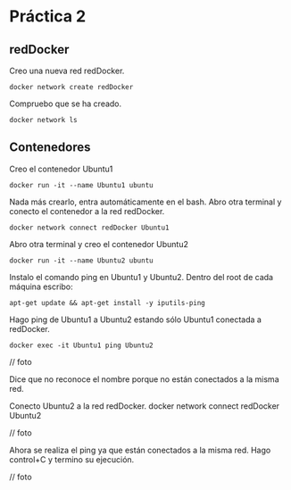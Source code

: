 # Práctica 2

## redDocker

Creo una nueva red redDocker.
```console
docker network create redDocker
```

Compruebo que se ha creado.
```console
docker network ls
```

## Contenedores

Creo el contenedor Ubuntu1
```console
docker run -it --name Ubuntu1 ubuntu
```

Nada más crearlo, entra automáticamente en el bash. Abro otra terminal y conecto el contenedor a la red redDocker.
```console
docker network connect redDocker Ubuntu1
```

Abro otra terminal y creo el contenedor Ubuntu2
```console
docker run -it --name Ubuntu2 ubuntu
```

Instalo el comando ping en Ubuntu1 y Ubuntu2. Dentro del root de cada máquina escribo:
```console
apt-get update && apt-get install -y iputils-ping
```

Hago ping de Ubuntu1 a Ubuntu2 estando sólo Ubuntu1 conectada a redDocker.
```console
docker exec -it Ubuntu1 ping Ubuntu2
```

// foto

Dice que no reconoce el nombre porque no están conectados a la misma red.

Conecto Ubuntu2 a la red redDocker.
docker network connect redDocker Ubuntu2

// foto

Ahora se realiza el ping ya que están conectados a la misma red. Hago control+C y termino su ejecución.

// foto




